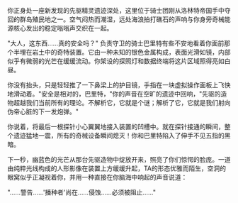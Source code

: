 你正身处一座新发现的先驱精灵遗迹深处，这里位于骑士团刚从洛林特帝国手中夺回的群岛殖民地之一。空气闷热而潮湿，远处海浪拍打礁石的声响与你身旁奇械能源核心发出的稳定嗡嗡声交织在一起。

"大人，这东西……真的安全吗？" 负责守卫的骑士巴里特有些不安地看着你面前那个半埋在岩土中的奇特装置。它由一种未知的银色金属构成，表面光滑如镜，内部似乎有微弱的光芒在缓缓流动。你架设的探照灯和数据终端将这片区域照得亮如白昼。

你没有抬头，只是轻轻推了一下鼻梁上的护目镜，手指在一块虚拟操作面板上飞快地滑动着。"安全是相对的，巴里特，"你的声音在空旷的遗迹中回响，"先驱的造物超越我们当前所有的理论。不解析它，它就是个谜；解析了它，它就是我们射向伪帝心脏的下一发炮弹。"

你说着，将最后一根探针小心翼翼地接入装置的凹槽中。就在探针接通的瞬间，整个遗迹猛地一震，所有的奇械设备瞬间熄灭！你和巴里特陷入了伸手不见五指的黑暗。

下一秒，幽蓝色的光芒从那台先驱造物中绽放开来，照亮了你们惊愕的脸庞。一道由纯粹光线构成的人形影像在装置上方缓缓升起，TA的形态优雅而陌生，空洞的眼窝似乎正凝视着你，并用一种直接在你脑海中响起的声音说道：

"……警告……'播种者'尚在……侵蚀……必须被阻止……" 